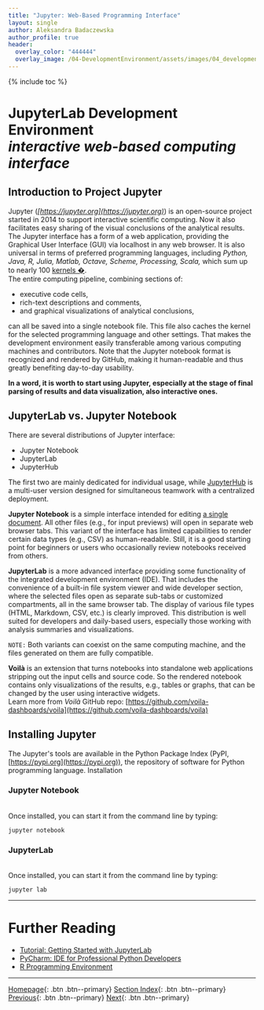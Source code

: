 ```yaml
---
title: "Jupyter: Web-Based Programming Interface"
layout: single
author: Aleksandra Badaczewska
author_profile: true
header:
  overlay_color: "444444"
  overlay_image: /04-DevelopmentEnvironment/assets/images/04_development_envir_banner.png
---
```


{% include toc %}

# **JupyterLab** Development Environment <br>*interactive web-based computing interface*

## Introduction to Project Jupyter

Jupyter (*[https://jupyter.org](https://jupyter.org)*) is an open-source project started in  2014 to support interactive scientific computing. Now it also facilitates easy sharing of the visual conclusions of the analytical results.
<br>The Jupyter interface has a form of a web application, providing the Graphical User Interface (GUI) via localhost in any web browser. It is also universal in terms of preferred programming languages, including *Python, Java, R, Julia, Matlab, Octave, Scheme, Processing, Scala,* which sum up to nearly 100 [kernels �](a "The kernel is a runtime environment that provides support for the selected programming language and its particular version."). <br>The entire computing pipeline, combining sections of:
* executive code cells,
* rich-text descriptions and comments,
* and graphical visualizations of analytical conclusions,

can all be saved into a single notebook file. This file also caches the kernel for the selected programming language and other settings. That makes the development environment easily transferable among various computing machines and contributors. Note that the Jupyter notebook format is recognized and rendered by GitHub, making it human-readable and thus greatly benefiting day-to-day usability.

**In a word, it is worth to start using Jupyter, especially at the stage of final parsing of results and data visualization, also interactive ones.**


## JupyterLab vs. Jupyter Notebook

There are several distributions of Jupyter interface:
* Jupyter Notebook
* JupyterLab
* JupyterHub

The first two are mainly dedicated for individual usage, while [JupyterHub](https://jupyter.org/hub) is a multi-user version designed for simultaneous teamwork with a centralized deployment.

**Jupyter Notebook** is a simple interface intended for editing <u>a single document</u>. All other files (e.g., for input previews) will open in separate web browser tabs. This variant of the interface has limited capabilities to render certain data types (e.g., CSV) as human-readable. Still, it is a good starting point for beginners or users who occasionally review notebooks received from others.


**JupyterLab** is a more advanced interface providing some functionality of the integrated development environment (IDE). That includes the convenience of a built-in file system viewer and wide developer section, where the selected files open as separate sub-tabs or customized compartments, all in the same browser tab. The display of various file types (HTML, Markdown, CSV, etc.) is clearly improved. This distribution is well suited for developers and daily-based users, especially those working with analysis summaries and visualizations.


`NOTE:` Both variants can coexist on the same computing machine, and the files generated on them are fully compatible.

**Voilà** is an extension that turns notebooks into standalone web applications stripping out the input cells and source code. So the rendered notebook contains only visualizations of the results, e.g., tables or graphs, that can be changed by the user using interactive widgets.
<br>Learn more from *Voilà* GitHub repo: [https://github.com/voila-dashboards/voila](https://github.com/voila-dashboards/voila)


## Installing Jupyter

The Jupyter's tools are available in the Python Package Index (PyPI, [https://pypi.org](https://pypi.org)), the repository of software for Python programming language. Installation

### Jupyter Notebook



<br>Once installed, you can start it from the command line by typing:
```
jupyter notebook
```

### JupyterLab

<br>Once installed, you can start it from the command line by typing:
```
jupyter lab
```



___
# Further Reading
* [Tutorial: Getting Started with JupyterLab](02B-tutorial-jupyter-lab)
* [PyCharm: IDE for Professional Python Developers](02C-pycharm-ide)
* [R Programming Environment](03-r-programming-environment.md)

___

[Homepage](../index.md){: .btn  .btn--primary}
[Section Index](00-DevelopmentEnvironment-LandingPage){: .btn  .btn--primary}
[Previous](02-python-programming-environment){: .btn  .btn--primary}
[Next](02B-tutorial-jupyter-lab){: .btn  .btn--primary}
